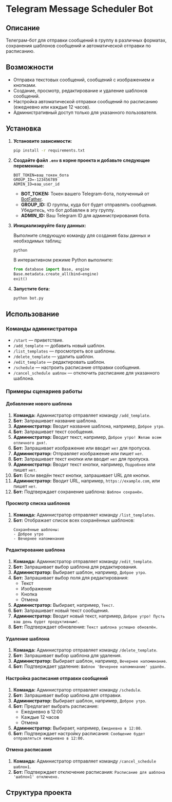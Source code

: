# Telegram Message Scheduler Bot

## Описание

Телеграм-бот для отправки сообщений в группу в различных форматах, сохранения шаблонов сообщений и автоматической отправки по расписанию.

## Возможности

- Отправка текстовых сообщений, сообщений с изображением и кнопками.
- Создание, просмотр, редактирование и удаление шаблонов сообщений.
- Настройка автоматической отправки сообщений по расписанию (ежедневно или каждые 12 часов).
- Административный доступ только для указанного пользователя.

## Установка



1. **Установите зависимости:**

    ```bash
    pip install -r requirements.txt
    ```

2. **Создайте файл `.env` в корне проекта и добавьте следующие переменные:**

    ```env
    BOT_TOKEN=ваш_токен_бота
    GROUP_ID=-123456789
    ADMIN_ID=ваш_user_id
    ```

    - **BOT_TOKEN:** Токен вашего Telegram-бота, полученный от [BotFather](https://t.me/BotFather).
    - **GROUP_ID:** ID группы, куда бот будет отправлять сообщения. Убедитесь, что бот добавлен в эту группу.
    - **ADMIN_ID:** Ваш Telegram ID для администрирования бота.



3. **Инициализируйте базу данных:**

    Выполните следующую команду для создания базы данных и необходимых таблиц:

    ```bash
    python
    ```

    В интерактивном режиме Python выполните:

    ```python
    from database import Base, engine
    Base.metadata.create_all(bind=engine)
    exit()
    ```

4. **Запустите бота:**

    ```bash
    python bot.py
    ```

## Использование

### Команды администратора

- `/start` — приветствие.
- `/add_template` — добавить новый шаблон.
- `/list_templates` — просмотреть все шаблоны.
- `/delete_template` — удалить шаблон.
- `/edit_template` — редактировать шаблон.
- `/schedule` — настроить расписание отправки сообщения.
- `/cancel_schedule шаблон` — отключить расписание для указанного шаблона.

### Примеры сценариев работы

#### Добавление нового шаблона

1. **Команда:** Администратор отправляет команду `/add_template`.
2. **Бот:** Запрашивает название шаблона.
3. **Администратор:** Вводит название шаблона, например, `Доброе утро`.
4. **Бот:** Запрашивает текст сообщения.
5. **Администратор:** Вводит текст, например, `Доброе утро! Желаю всем отличного дня!`.
6. **Бот:** Запрашивает изображение или вводит `нет` для пропуска.
7. **Администратор:** Отправляет изображение или пишет `нет`.
8. **Бот:** Запрашивает текст кнопки или вводит `нет` для пропуска.
9. **Администратор:** Вводит текст кнопки, например, `Подробнее` или пишет `нет`.
10. **Бот:** Если введён текст кнопки, запрашивает URL для кнопки.
11. **Администратор:** Вводит URL, например, `https://example.com`, или пишет `нет`.
12. **Бот:** Подтверждает сохранение шаблона: `Шаблон сохранён.`

#### Просмотр списка шаблонов

1. **Команда:** Администратор отправляет команду `/list_templates`.
2. **Бот:** Отображает список всех сохранённых шаблонов:
    ```
    Сохранённые шаблоны:
    - Доброе утро
    - Вечернее напоминание
    ```

#### Редактирование шаблона

1. **Команда:** Администратор отправляет команду `/edit_template`.
2. **Бот:** Запрашивает выбор шаблона для редактирования.
3. **Администратор:** Выбирает шаблон, например, `Доброе утро`.
4. **Бот:** Запрашивает выбор поля для редактирования:
    - Текст
    - Изображение
    - Кнопка
    - Отмена
5. **Администратор:** Выбирает, например, `Текст`.
6. **Бот:** Запрашивает новый текст сообщения.
7. **Администратор:** Вводит новый текст, например, `Доброе утро! Пусть ваш день будет продуктивным!`.
8. **Бот:** Подтверждает обновление: `Текст шаблона успешно обновлён.`

#### Удаление шаблона

1. **Команда:** Администратор отправляет команду `/delete_template`.
2. **Бот:** Запрашивает выбор шаблона для удаления.
3. **Администратор:** Выбирает шаблон, например, `Вечернее напоминание`.
4. **Бот:** Подтверждает удаление: `Шаблон 'Вечернее напоминание' удалён.`

#### Настройка расписания отправки сообщений

1. **Команда:** Администратор отправляет команду `/schedule`.
2. **Бот:** Запрашивает выбор шаблона для отправки.
3. **Администратор:** Выбирает шаблон, например, `Доброе утро`.
4. **Бот:** Предлагает выбрать расписание:
    - Ежедневно в 12:00
    - Каждые 12 часов
    - Отмена
5. **Администратор:** Выбирает, например, `Ежедневно в 12:00`.
6. **Бот:** Подтверждает настройку расписания: `Сообщение будет отправляться ежедневно в 12:00.`

#### Отмена расписания

1. **Команда:** Администратор отправляет команду `/cancel_schedule шаблон1`.
2. **Бот:** Подтверждает отключение расписания: `Расписание для шаблона 'шаблон1' отключено.`

## Структура проекта

